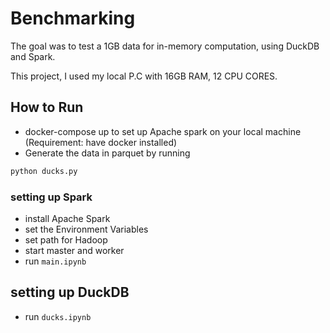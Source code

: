 # Benchmarking 
The goal was to test a 1GB data for in-memory computation, using DuckDB and Spark.

This project, I used my local P.C with 16GB RAM, 12 CPU CORES.



## How to Run
* docker-compose up to set up Apache spark on your local machine (Requirement: have docker installed)
* Generate the data in parquet by running

```sh
python ducks.py
```

### setting up Spark
* install Apache Spark 
* set the Environment Variables
* set path for Hadoop
* start master and worker
* run `main.ipynb` 



## setting up DuckDB
* run `ducks.ipynb`